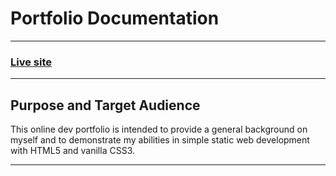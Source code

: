 # Portfolio Documentation

---
### <a href="https://thriving-treacle-8b6b78.netlify.app">Live site</a>

---

## Purpose and Target Audience

This online dev portfolio is intended to provide a general background on myself and to demonstrate my abilities in simple static web development with HTML5 and vanilla CSS3.

---



